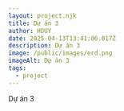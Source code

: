 ```yaml
---
layout: project.njk
title: Dự án 3
author: HDUY
date: 2025-04-13T13:41:06.017Z
description: Dự án 3
image: /public/images/erd.png
imageAlt: Dự án 3
tags:
  - project
---
```

Dự án 3 